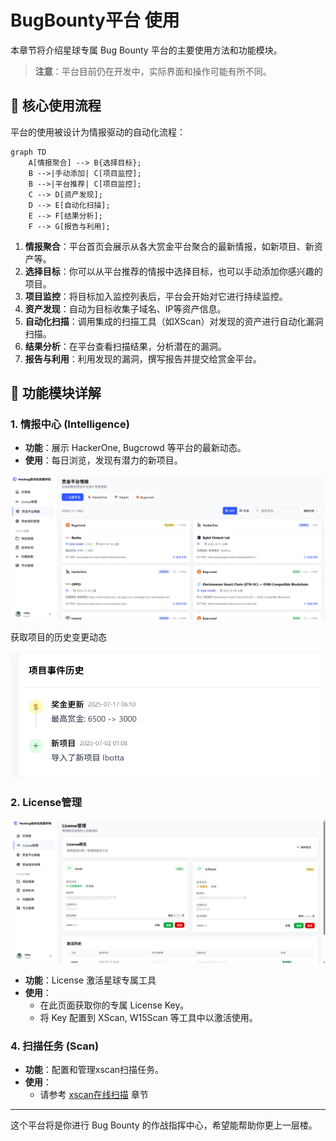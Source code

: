 # BugBounty平台 使用

本章节将介绍星球专属 Bug Bounty 平台的主要使用方法和功能模块。

> **注意**：平台目前仍在开发中，实际界面和操作可能有所不同。

## 🚀 核心使用流程

平台的使用被设计为情报驱动的自动化流程：

```mermaid
graph TD
    A[情报聚合] --> B{选择目标};
    B -->|手动添加| C[项目监控];
    B -->|平台推荐| C[项目监控];
    C --> D[资产发现];
    D --> E[自动化扫描];
    E --> F[结果分析];
    F --> G[报告与利用];
```

1.  **情报聚合**：平台首页会展示从各大赏金平台聚合的最新情报，如新项目、新资产等。
2.  **选择目标**：你可以从平台推荐的情报中选择目标，也可以手动添加你感兴趣的项目。
3.  **项目监控**：将目标加入监控列表后，平台会开始对它进行持续监控。
4.  **资产发现**：自动为目标收集子域名、IP等资产信息。
5.  **自动化扫描**：调用集成的扫描工具（如XScan）对发现的资产进行自动化漏洞扫描。
6.  **结果分析**：在平台查看扫描结果，分析潜在的漏洞。
7.  **报告与利用**：利用发现的漏洞，撰写报告并提交给赏金平台。

## 🌟 功能模块详解

### 1. 情报中心 (Intelligence)
- **功能**：展示 HackerOne, Bugcrowd 等平台的最新动态。
- **使用**：每日浏览，发现有潜力的新项目。

![image-20250718011049423](./assets/image-20250718011049423.png)

获取项目的历史变更动态

![image-20250718011107459](./assets/image-20250718011107459.png)



### 2. License管理

![image-20250718011245636](./assets/image-20250718011245636.png)

- **功能**：License 激活星球专属工具
- **使用**：
    - 在此页面获取你的专属 License Key。
    - 将 Key 配置到 XScan, W15Scan 等工具中以激活使用。

### 4. 扫描任务 (Scan)
- **功能**：配置和管理xscan扫描任务。
- **使用**：
    - 请参考 [xscan在线扫描](../xscan/activation.md) 章节

---
这个平台将是你进行 Bug Bounty 的作战指挥中心，希望能帮助你更上一层楼。 